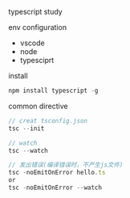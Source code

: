 typescript study

env configuration

<ul>
  <li>vscode</li>
  <li>node</li>
  <li>typesciprt</li>
</ul>

install

```js
npm install typescript -g
```

common directive

```js
// creat tsconfig.json
tsc --init

// watch
tsc --watch

// 发出错误(编译错误时，不产生js文件)
tsc -noEmitOnError hello.ts 
or
tsc -noEmitOnError --watch
```
